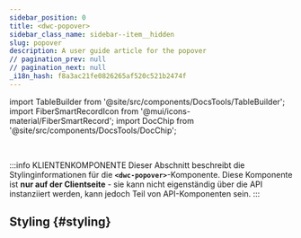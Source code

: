 ```yaml
---
sidebar_position: 0
title: <dwc-popover>
sidebar_class_name: sidebar--item__hidden
slug: popover
description: A user guide article for the popover
// pagination_prev: null
// pagination_next: null
_i18n_hash: f8a3ac21fe0826265af520c521b2474f
---
```

import TableBuilder from '@site/src/components/DocsTools/TableBuilder';
import FiberSmartRecordIcon from '@mui/icons-material/FiberSmartRecord';
import DocChip from '@site/src/components/DocsTools/DocChip';

<DocChip chip='scoped' />

<br />

:::info KLIENTENKOMPONENTE
Dieser Abschnitt beschreibt die Stylinginformationen für die **`<dwc-popover>`**-Komponente. Diese Komponente ist **nur auf der Clientseite** - sie kann nicht eigenständig über die API instanziiert werden, kann jedoch Teil von API-Komponenten sein.
:::

## Styling {#styling}

<TableBuilder name="dwc-popover" clientComponent />
